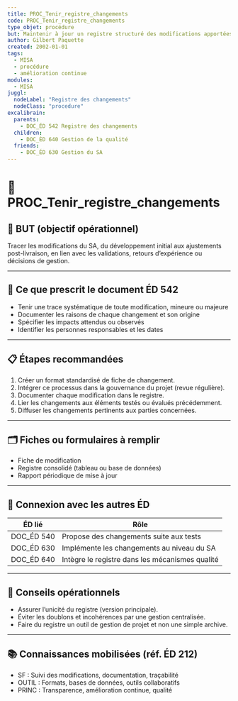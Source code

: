 ```yaml
---
title: PROC_Tenir_registre_changements
code: PROC_Tenir_registre_changements
type_objet: procédure
but: Maintenir à jour un registre structuré des modifications apportées au SA, incluant les justifications, les responsables et les impacts.
author: Gilbert Paquette
created: 2002-01-01
tags:
  - MISA
  - procédure
  - amélioration continue
modules:
  - MISA
juggl:
  nodeLabel: "Registre des changements"
  nodeClass: "procedure"
excalibrain:
  parents:
    - DOC_ÉD 542 Registre des changements
  children:
    - DOC_ÉD 640 Gestion de la qualité
  friends:
    - DOC_ÉD 630 Gestion du SA
---
```


# 🔧 PROC_Tenir_registre_changements

## 🎯 BUT (objectif opérationnel)
Tracer les modifications du SA, du développement initial aux ajustements post-livraison, en lien avec les validations, retours d’expérience ou décisions de gestion.

---

## 📌 Ce que prescrit le document ÉD 542
- Tenir une trace systématique de toute modification, mineure ou majeure
- Documenter les raisons de chaque changement et son origine
- Spécifier les impacts attendus ou observés
- Identifier les personnes responsables et les dates

---

## 📋 Étapes recommandées
1. Créer un format standardisé de fiche de changement.
2. Intégrer ce processus dans la gouvernance du projet (revue régulière).
3. Documenter chaque modification dans le registre.
4. Lier les changements aux éléments testés ou évalués précédemment.
5. Diffuser les changements pertinents aux parties concernées.

---

## 🗂 Fiches ou formulaires à remplir
- Fiche de modification
- Registre consolidé (tableau ou base de données)
- Rapport périodique de mise à jour

---

## 🔄 Connexion avec les autres ÉD
| ÉD lié | Rôle |
|--------|------|
| DOC_ÉD 540 | Propose des changements suite aux tests |
| DOC_ÉD 630 | Implémente les changements au niveau du SA |
| DOC_ÉD 640 | Intègre le registre dans les mécanismes qualité |

---

## 🧠 Conseils opérationnels
- Assurer l’unicité du registre (version principale).
- Éviter les doublons et incohérences par une gestion centralisée.
- Faire du registre un outil de gestion de projet et non une simple archive.

---

## 📚 Connaissances mobilisées (réf. ÉD 212)
- SF : Suivi des modifications, documentation, traçabilité
- OUTIL : Formats, bases de données, outils collaboratifs
- PRINC : Transparence, amélioration continue, qualité

